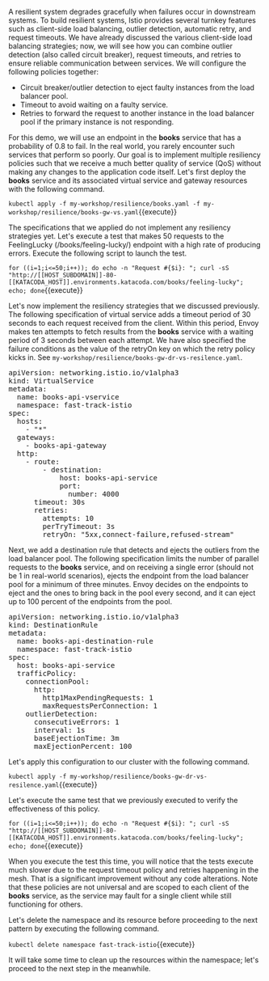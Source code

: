 A resilient system degrades gracefully when failures occur in downstream systems. To build resilient systems, Istio provides several turnkey features such as client-side load balancing, outlier detection, automatic retry, and request timeouts. We have already discussed the various client-side load balancing strategies; now, we will see how you can combine outlier detection (also called circuit breaker), request timeouts, and retries to ensure reliable communication between services. We will configure the following policies together:

- Circuit breaker/outlier detection to eject faulty instances from the load balancer pool.
- Timeout to avoid waiting on a faulty service.
- Retries to forward the request to another instance in the load balancer pool if the primary instance is not responding.

For this demo, we will use an endpoint in the **books** service that has a probability of 0.8 to fail. In the real world, you rarely encounter such services that perform so poorly. Our goal is to implement multiple resiliency policies such that we receive a much better quality of service (QoS) without making any changes to the application code itself. Let's first deploy the **books** service and its associated virtual service and gateway resources with the following command.

`kubectl apply -f my-workshop/resilience/books.yaml -f my-workshop/resilience/books-gw-vs.yaml`{{execute}}

The specifications that we applied do not implement any resiliency strategies yet. Let's execute a test that makes 50 requests to the FeelingLucky (/books/feeling-lucky/) endpoint with a high rate of producing errors. Execute the following script to launch the test.

`for ((i=1;i<=50;i++)); do echo -n "Request #{$i}: "; curl -sS "http://[[HOST_SUBDOMAIN]]-80-[[KATACODA_HOST]].environments.katacoda.com/books/feeling-lucky"; echo; done`{{execute}}

Let's now implement the resiliency strategies that we discussed previously. The following specification of virtual service adds a timeout period of 30 seconds to each request received from the client. Within this period, Envoy makes ten attempts to fetch results from the **books** service with a waiting period of 3 seconds between each attempt. We have also specified the failure conditions as the value of the retryOn key on which the retry policy kicks in. See `my-workshop/resilience/books-gw-dr-vs-resilence.yaml`.

<pre>
apiVersion: networking.istio.io/v1alpha3
kind: VirtualService
metadata:
  name: books-api-vservice
  namespace: fast-track-istio
spec:
  hosts:
    - "*"
  gateways:
    - books-api-gateway
  http:
    - route:
        - destination:
            host: books-api-service
            port:
              number: 4000
      timeout: 30s
      retries:
        attempts: 10
        perTryTimeout: 3s
        retryOn: "5xx,connect-failure,refused-stream"
</pre>

Next, we add a destination rule that detects and ejects the outliers from the load balancer pool. The following specification limits the number of parallel requests to the **books** service, and on receiving a single error (should not be 1 in real-world scenarios), ejects the endpoint from the load balancer pool for a minimum of three minutes. Envoy decides on the endpoints to eject and the ones to bring back in the pool every second, and it can eject up to 100 percent of the endpoints from the pool.

<pre>
apiVersion: networking.istio.io/v1alpha3
kind: DestinationRule
metadata:
  name: books-api-destination-rule
  namespace: fast-track-istio
spec:
  host: books-api-service
  trafficPolicy:
    connectionPool:
      http:
        http1MaxPendingRequests: 1
        maxRequestsPerConnection: 1
    outlierDetection:
      consecutiveErrors: 1
      interval: 1s
      baseEjectionTime: 3m
      maxEjectionPercent: 100
</pre>

Let's apply this configuration to our cluster with the following command.

`kubectl apply -f my-workshop/resilience/books-gw-dr-vs-resilence.yaml`{{execute}}

Let's execute the same test that we previously executed to verify the effectiveness of this policy.

`for ((i=1;i<=50;i++)); do echo -n "Request #{$i}: "; curl -sS "http://[[HOST_SUBDOMAIN]]-80-[[KATACODA_HOST]].environments.katacoda.com/books/feeling-lucky"; echo; done`{{execute}}

When you execute the test this time, you will notice that the tests execute much slower due to the request timeout policy and retries happening in the mesh. That is a significant improvement without any code alterations. Note that these policies are not universal and are scoped to each client of the **books** service, as the service may fault for a single client while still functioning for others.

Let's delete the namespace and its resource before proceeding to the next pattern by executing the following command.

`kubectl delete namespace fast-track-istio`{{execute}}

It will take some time to clean up the resources within the namespace; let's proceed to the next step in the meanwhile.
